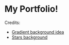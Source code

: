 # My Portfolio!

Credits:

-   [Gradient background idea](https://codepen.io/P1N2O/pen/pyBNzX)
-   [Stars background](https://codepen.io/MestreALMO/pen/LYEwBQN)
